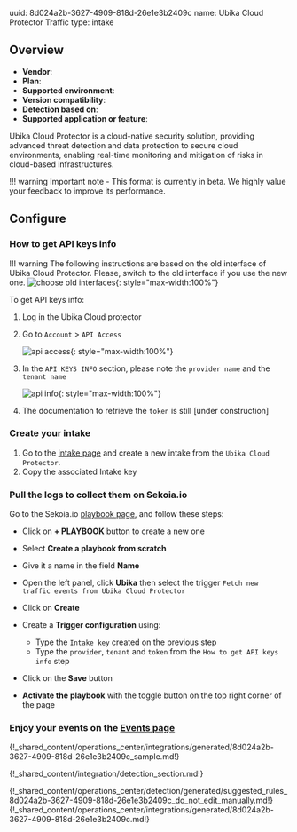 uuid: 8d024a2b-3627-4909-818d-26e1e3b2409c
name: Ubika Cloud Protector Traffic
type: intake

## Overview
- **Vendor**:
- **Plan**:
- **Supported environment**:
- **Version compatibility**:
- **Detection based on**:
- **Supported application or feature**:

Ubika Cloud Protector is a cloud-native security solution, providing advanced threat detection and data protection to secure cloud environments, enabling real-time monitoring and mitigation of risks in cloud-based infrastructures.

!!! warning
    Important note - This format is currently in beta. We highly value your feedback to improve its performance.



## Configure

### How to get API keys info

!!! warning
    The following instructions are based on the old interface of Ubika Cloud Protector. Please, switch to the old interface if you use the new one.
    ![choose old interfaces](/assets/operation_center/integration_catalog/cloud_and_saas/ubika_cloud_protector/switch.png){: style="max-width:100%"}

To get API keys info:


1. Log in the Ubika Cloud protector
2. Go to `Account` > `API Access`

    ![api access](/assets/operation_center/integration_catalog/cloud_and_saas/ubika_cloud_protector/api_access.png){: style="max-width:100%"}

3. In the `API KEYS INFO` section, please note the `provider name` and the `tenant name`

    ![api info](/assets/operation_center/integration_catalog/cloud_and_saas/ubika_cloud_protector/api_keys_info.png){: style="max-width:100%"}

4. The documentation to retrieve the `token` is still [under construction]

### Create your intake

1. Go to the [intake page](https://app.sekoia.io/operations/intakes) and create a new intake from the `Ubika Cloud Protector`.
2. Copy the associated Intake key

### Pull the logs to collect them on Sekoia.io

Go to the Sekoia.io [playbook page](https://app.sekoia.io/operations/playbooks), and follow these steps:

- Click on **+ PLAYBOOK** button to create a new one
- Select **Create a playbook from scratch**
- Give it a name in the field **Name**
- Open the left panel, click **Ubika** then select the trigger `Fetch new traffic events from Ubika Cloud Protector`
- Click on **Create**
- Create a **Trigger configuration** using:

    * Type the `Intake key` created on the previous step
    * Type the `provider`, `tenant` and `token` from the `How to get API keys info` step 

- Click on the **Save** button
- **Activate the playbook** with the toggle button on the top right corner of the page

### Enjoy your events on the [Events page](https://app.sekoia.io/operations/events)

{!_shared_content/operations_center/integrations/generated/8d024a2b-3627-4909-818d-26e1e3b2409c_sample.md!}


{!_shared_content/integration/detection_section.md!}

{!_shared_content/operations_center/detection/generated/suggested_rules_8d024a2b-3627-4909-818d-26e1e3b2409c_do_not_edit_manually.md!}
{!_shared_content/operations_center/integrations/generated/8d024a2b-3627-4909-818d-26e1e3b2409c.md!}


